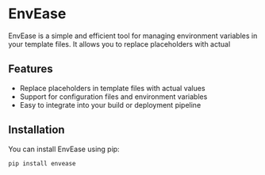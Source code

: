 # EnvEase
EnvEase is a simple and efficient tool for managing environment variables in your template files. It allows you to replace placeholders with actual
## Features
- Replace placeholders in template files with actual values
- Support for configuration files and environment variables
- Easy to integrate into your build or deployment pipeline
## Installation
You can install EnvEase using pip:
```bash
pip install envease
